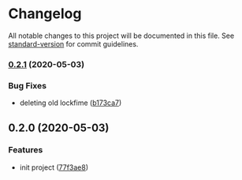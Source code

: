 # Changelog

All notable changes to this project will be documented in this file. See [standard-version](https://github.com/conventional-changelog/standard-version) for commit guidelines.

### [0.2.1](https://github.com/zackfalcon/uvid/compare/v0.2.0...v0.2.1) (2020-05-03)


### Bug Fixes

* deleting old lockfime ([b173ca7](https://github.com/zackfalcon/uvid/commit/b173ca7))



## 0.2.0 (2020-05-03)


### Features

* init project ([77f3ae8](https://github.com/zackfalcon/uvid/commit/77f3ae8))
